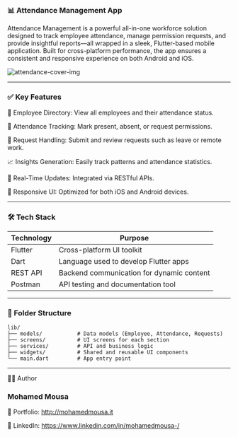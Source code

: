 ### 📊 Attendance Management App

Attendance Management is a powerful all-in-one workforce solution designed to track employee attendance, manage permission requests, and provide insightful reports—all wrapped in a sleek, Flutter-based mobile application. Built for cross-platform performance, the app ensures a consistent and responsive experience on both Android and iOS.

![attendance-cover-img](https://github.com/user-attachments/assets/8af5406b-fc83-4de3-82fe-9bd8ffe34f02)

---

### ✅ Key Features

👥 Employee Directory: View all employees and their attendance status.

📅 Attendance Tracking: Mark present, absent, or request permissions.

🔔 Request Handling: Submit and review requests such as leave or remote work.

📈 Insights Generation: Easily track patterns and attendance statistics.

🔄 Real-Time Updates: Integrated via RESTful APIs.

📱 Responsive UI: Optimized for both iOS and Android devices.

---
### 🛠️ Tech Stack

| Technology | Purpose                                   |
| ---------- | ----------------------------------------- |
| Flutter    | Cross-platform UI toolkit                 |
| Dart       | Language used to develop Flutter apps     |
| REST API   | Backend communication for dynamic content |
| Postman    | API testing and documentation tool        |

---

### 📁 Folder Structure

```
lib/
├── models/           # Data models (Employee, Attendance, Requests)
├── screens/          # UI screens for each section
├── services/         # API and business logic
├── widgets/          # Shared and reusable UI components
└── main.dart         # App entry point
```
---

🙋‍♂️ Author

### Mohamed Mousa

🔗 Portfolio: http://mohamedmousa.it

🔗 LinkedIn: https://www.linkedin.com/in/mohamedmousa-/
